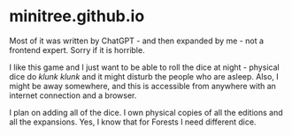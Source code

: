 # minitree.github.io

Most of it was written by ChatGPT - and then expanded by me - not a frontend expert. Sorry if it is horrible.


I like this game and I just want to be able to roll the dice at night - physical dice do *klunk klunk* and it might disturb the people who are asleep.
Also, I might be away somewhere, and this is accessible from anywhere with an internet connection and a browser.


I plan on adding all of the dice. I own physical copies of all the editions and all the expansions.
Yes, I know that for Forests I need different dice.
